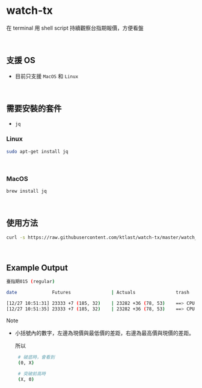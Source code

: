 # watch-tx
在 terminal 用 shell script 持續觀察台指期報價，方便看盤

<br>

## 支援 OS
- 目前只支援 `MacOS` 和 `Linux`

<br>

## 需要安裝的套件

- `jq`

### Linux

```bash
sudo apt-get install jq
```

<br>

### MacOS

```bash
brew install jq
```

<br>

## 使用方法

```bash
curl -s https://raw.githubusercontent.com/ktlast/watch-tx/master/watch_tx.sh | bash
```

<br>

## Example Output

```bash
臺指期015 (regular)

date             Futures               | Actuals               trash

[12/27 10:51:31] 23333 +7 (185, 32)    | 23282 +36 (78, 53)    ==> CPU usage: 8.7% user, 13.65% sys, 78.26% idle
[12/27 10:51:35] 23333 +7 (185, 32)    | 23282 +36 (78, 53)    ==> CPU usage: 7.60% user, 13.18% sys, 79.21% idle
```

Note

- 小括號內的數字，左邊為現價與最低價的差距，右邊為最高價與現價的差距。

  所以

  ```bash
   # 破底時，會看到
   (0, X)

   # 突破前高時
   (X, 0)
   ```